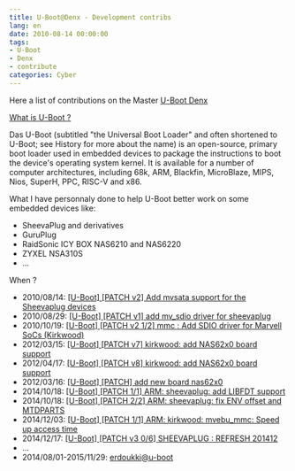 ```yaml
---
title: U-Boot@Denx - Development contribs
lang: en
date: 2010-08-14 00:00:00
tags:
- U-Boot
- Denx
- contribute
categories: Cyber
---
```


Here a list of contributions on the Master [U-Boot Denx](https://www.denx.de/wiki/U-Boot)

[What is U-Boot ?](https://en.wikipedia.org/wiki/Das_U-Boot)

Das U-Boot (subtitled "the Universal Boot Loader" and often shortened to U-Boot; see History for more about the name) is an open-source, primary boot loader used in embedded devices to package the instructions to boot the device's operating system kernel. It is available for a number of computer architectures, including 68k, ARM, Blackfin, MicroBlaze, MIPS, Nios, SuperH, PPC, RISC-V and x86. 
<!-- more -->

What I have personnaly done to help U-Boot better work on some embedded devices like:
- SheevaPlug and derivatives
- GuruPlug
- RaidSonic ICY BOX NAS6210 and NAS6220
- ZYXEL NSA310S
- ...

When ?

- 2010/08/14: [[U-Boot] [PATCH v2] Add mvsata support for the Sheevaplug devices](https://lists.denx.de/pipermail/u-boot/2010-August/075579.html)
- 2010/08/29: [[U-Boot] [PATCH v1] add mv_sdio driver for sheevaplug](https://lists.denx.de/pipermail/u-boot/2010-August/076314.html)
- 2010/10/19: [[U-Boot] [PATCH v2 1/2] mmc : Add SDIO driver for Marvell SoCs (Kirkwood)](https://lists.denx.de/pipermail/u-boot/2010-November/082108.html)
- 2012/03/15: [[U-Boot] [PATCH v7] kirkwood: add NAS62x0 board support](https://lists.denx.de/pipermail/u-boot/2012-April/122475.html)
- 2012/04/17: [[U-Boot] [PATCH v8] kirkwood: add NAS62x0 board support](https://lists.denx.de/pipermail/u-boot/2012-April/122597.html)
- 2012/03/16: [[U-Boot] [PATCH] add new board nas62x0](https://lists.denx.de/pipermail/u-boot/2012-March/120374.html)
- 2014/10/18: [[U-Boot] [PATCH 1/1] ARM: sheevaplug: add LIBFDT support](https://lists.denx.de/pipermail/u-boot/2014-October/191883.html)
- 2014/10/18: [[U-Boot] [PATCH 2/2] ARM: sheevaplug: fix ENV offset and MTDPARTS](https://lists.denx.de/pipermail/u-boot/2014-October/191884.html)
- 2014/12/03: [[U-Boot] [PATCH 1/1] ARM: kirkwood: mvebu_mmc: Speed up access time](https://lists.denx.de/pipermail/u-boot/2014-December/197643.html)
- 2014/12/17: [[U-Boot] [PATCH v3 0/6] SHEEVAPLUG : REFRESH 201412](https://lists.denx.de/pipermail/u-boot/2014-December/199135.html)
- ...
- 2014/08/01-2015/11/29: [erdoukki@u-boot](https://github.com/u-boot/u-boot/commits?author=erdoukki)
